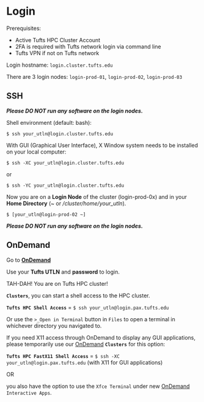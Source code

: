 # Login

Prerequisites:

- Active Tufts HPC Cluster Account
- 2FA is required with Tufts network login via command line
- Tufts VPN if not on Tufts network

Login hostname: `login.cluster.tufts.edu`

There are 3 login nodes: `login-prod-01`, `login-prod-02`, `login-prod-03`

## SSH

***Please DO NOT run any software on the login nodes.***

Shell environment (default: bash):

`$ ssh your_utln@login.cluster.tufts.edu`

With GUI (Graphical User Interface), X Window system needs to be installed on your local computer:

`$ ssh -XC your_utln@login.cluster.tufts.edu`

or

`$ ssh -YC your_utln@login.cluster.tufts.edu`

Now you are on a **Login Node** of the cluster (login-prod-0x) and in your **Home Directory** (~ or */cluster/home/your_utln*). 

`$ [your_utln@login-prod-02 ~]`

***Please DO NOT run any software on the login nodes.***

##  OnDemand

Go to [**OnDemand**](https://ondemand.pax.tufts.edu)

Use your **Tufts UTLN** and **password** to login. 

TAH-DAH! You are on Tufts HPC cluster!

__`Clusters`__, you can start a shell access to the HPC cluster. 

**`Tufts HPC Shell Access`** = `$ ssh your_utln@login.pax.tufts.edu`

Or use the `>_Open in Terminal` button in `Files` to open a terminal in whichever directory you navigated to.



If you need X11 access through OnDemand to display any GUI applications, please temporarily use our [OnDemand](https://ondemand.pax.tufts.edu) **`Clusters`** for this option:

**`Tufts HPC FastX11 Shell Access`** = `$ ssh -XC your_utln@login.pax.tufts.edu` (with X11 for GUI applications)

OR 

you also have the option to use the `Xfce Terminal` under new  [OnDemand](https://ondemand.pax.tufts.edu) `Interactive Apps`.